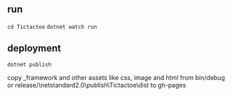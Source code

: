 ## run
`cd Tictactoe`
`dotnet watch run`

## deployment
`dotnet publish`

copy _framework and other assets like css, image and html from bin/debug or release/\netstandard2.0\publish\Tictactoe\dist to gh-pages